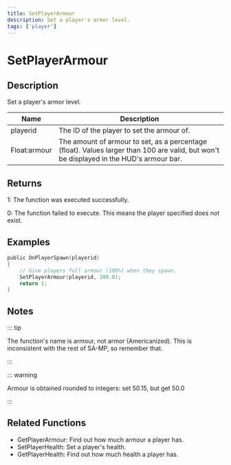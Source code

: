 ```yaml
---
title: SetPlayerArmour
description: Set a player's armor level.
tags: ['player']
---
```


# SetPlayerArmour

<TagLinks />

## Description

Set a player's armor level.


| Name | Description |
|------|-------------|
|playerid | The ID of the player to set the armour of.|
|Float:armour | The amount of armour to set, as a percentage (float). Values larger than 100 are valid, but won't be displayed in the HUD's armour bar.|


## Returns

 1: The function was executed successfully. 

 0: The function failed to execute. This means the player specified does not exist.


## Examples


```c
public OnPlayerSpawn(playerid)
{
    // Give players full armour (100%) when they spawn.
    SetPlayerArmour(playerid, 100.0);
    return 1;
}
```


## Notes

::: tip

The function's name is armour, not armor (Americanized). This is inconsistent with the rest of SA-MP, so remember that.

:::


::: warning

Armour is obtained rounded to integers: set 50.15, but get 50.0

:::


## Related Functions


-  GetPlayerArmour: Find out how much armour a player has.
-  SetPlayerHealth: Set a player's health.
-  GetPlayerHealth: Find out how much health a player has.